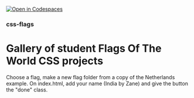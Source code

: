 [![Open in Codespaces](https://classroom.github.com/assets/launch-codespace-2972f46106e565e64193e422d61a12cf1da4916b45550586e14ef0a7c637dd04.svg)](https://classroom.github.com/open-in-codespaces?assignment_repo_id=19428982)
### css-flags
# Gallery of student Flags Of The World CSS projects
Choose a flag, make a new flag folder from a copy of the Netherlands example. 
On index.html, add your name (India by Zane) and give the button the "done" class.
